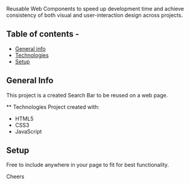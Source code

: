 Reusable Web Components to speed up development time and achieve consistency of both visual and user-interaction design across projects. 


## Table of contents - 
* [General info](#genral-info)
* [Technologies](#technologies)
* [Setup](#setup)

## General Info 
This project is a created Search Bar to be reused on a web page. 

** Technologies
Project created with: 
* HTML5
* CSS3 
* JavaScript 

## Setup 
Free to include anywhere in your page to fit for best functionality. 


Cheers 


